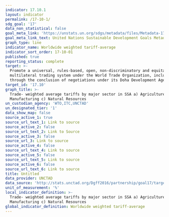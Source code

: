 ```yaml
---
indicator: 17.10.1
layout: indicator
permalink: /17-10-1/
sdg_goal: '17'
data_non_statistical: false
goal_meta_link: 'https://unstats.un.org/sdgs/metadata/files/Metadata-17-10-01.pdf'
goal_meta_link_text: United Nations Sustainable Development Goals Metadata (pdf 468kB)
graph_type: line
indicator_name: Worldwide weighted tariff-average
indicator_sort_order: 17-10-01
published: true
reporting_status: complete
target: >-
  Promote a universal, rules-based, open, non‑discriminatory and equitable
  multilateral trading system under the World Trade Organization, including
  through the conclusion of negotiations under its Doha Development Agenda
target_id: '17.10'
graph_title: >-
  Trade- weighted average tariffs by major sector in SSA a) Agriculture b)
  Manufacturing c) Natural Resources
un_custodian_agency: 'WTO,ITC,UNCTAD'
un_designated_tier: '1'
data_show_map: false
source_active_1: true
source_url_text_1: Link to source
source_active_2: false
source_url_text_2: Link to Source
source_active_3: false
source_url_3: Link to source
source_active_4: false
source_url_text_4: Link to source
source_active_5: false
source_url_text_5: Link to source
source_active_6: false
source_url_text_6: Link to source
title: Untitled
data_provider: UNCTAD
data_source: 'http://stats.unctad.org/Dgff2016/partnership/goal17/target_17_10.html'
unit_of_measurement: '%'
local_indicator_definition: >-
  Trade- weighted average tariffs by major sector in SSA a) Agriculture b)
  Manufacturing c) Natural Resources
global_indicator_definition: Worldwide weighted tariff-average
---
```

